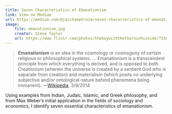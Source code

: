 ```yaml
---
title: Seven Characteristics of Emanationism
link: View on Medium
url: https://medium.com/@jaschaephraim/seven-characteristics-of-emanationism-6f8697750357
image:
    file: emanationism.jpg
    creator: Steve Taylor
    url: https://www.flickr.com/photos/theboywiththethorninhisside/71585320
---
```

>**Emanationism** is an idea in the cosmology or cosmogony of certain religious or philosophical systems. … Emanationism is a transcendent principle from which everything is derived, and is opposed to both Creationism (wherein the universe is created by a sentient God who is separate from creation) and materialism (which posits no underlying subjective and/or ontological nature behind phenomena being immanent). ―[Wikipedia](http://en.wikipedia.org/wiki/Emanationism), 3/9/2014

Using examples from Indian, Judaic, Islamic, and Greek philosophy, and from Max Weber’s initial application in the fields of sociology and economics, I identify seven essential characteristics of emanationism.
